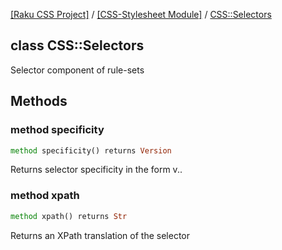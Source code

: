 [[Raku CSS Project]](https://css-raku.github.io)
 / [[CSS-Stylesheet Module]](https://css-raku.github.io/CSS-Stylesheet-raku)
 / [CSS::Selectors](https://css-raku.github.io/CSS-Stylesheet-raku/CSS/Selectors)

class CSS::Selectors
--------------------

Selector component of rule-sets

Methods
-------

### method specificity

```raku
method specificity() returns Version
```

Returns selector specificity in the form v<id>.<class>.<type>

### method xpath

```raku
method xpath() returns Str
```

Returns an XPath translation of the selector

